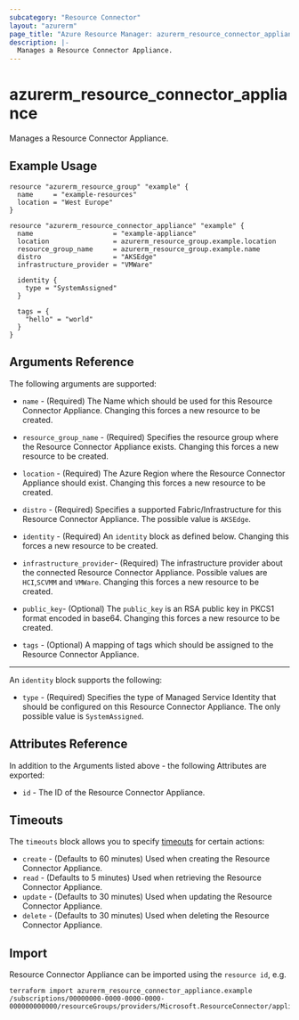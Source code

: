```yaml
---
subcategory: "Resource Connector"
layout: "azurerm"
page_title: "Azure Resource Manager: azurerm_resource_connector_appliance"
description: |-
  Manages a Resource Connector Appliance.
---
```


# azurerm_resource_connector_appliance

Manages a Resource Connector Appliance.

## Example Usage

```hcl
resource "azurerm_resource_group" "example" {
  name     = "example-resources"
  location = "West Europe"
}

resource "azurerm_resource_connector_appliance" "example" {
  name                    = "example-appliance"
  location                = azurerm_resource_group.example.location
  resource_group_name     = azurerm_resource_group.example.name
  distro                  = "AKSEdge"
  infrastructure_provider = "VMWare"

  identity {
    type = "SystemAssigned"
  }

  tags = {
    "hello" = "world"
  }
}
```

## Arguments Reference

The following arguments are supported:

* `name` - (Required) The Name which should be used for this Resource Connector Appliance. Changing this forces a new resource to be created.

* `resource_group_name` - (Required) Specifies the resource group where the Resource Connector Appliance exists. Changing this forces a new resource to be created.

* `location` - (Required) The Azure Region where the Resource Connector Appliance should exist. Changing this forces a new resource to be created.

* `distro` - (Required) Specifies a supported Fabric/Infrastructure for this Resource Connector Appliance. The possible value is `AKSEdge`.

* `identity` - (Required) An `identity` block as defined below. Changing this forces a new resource to be created.

* `infrastructure_provider`- (Required) The infrastructure provider about the connected Resource Connector Appliance. Possible values are `HCI`,`SCVMM` and `VMWare`. Changing this forces a new resource to be created.

* `public_key`- (Optional) The `public_key` is an RSA public key in PKCS1 format encoded in base64. Changing this forces a new resource to be created.

* `tags` - (Optional) A mapping of tags which should be assigned to the Resource Connector Appliance.

---

An `identity` block supports the following:

* `type` - (Required) Specifies the type of Managed Service Identity that should be configured on this Resource Connector Appliance. The only possible value is `SystemAssigned`.


## Attributes Reference

In addition to the Arguments listed above - the following Attributes are exported: 

* `id` - The ID of the Resource Connector Appliance.

## Timeouts

The `timeouts` block allows you to specify [timeouts](https://www.terraform.io/language/resources/syntax#operation-timeouts) for certain actions:

* `create` - (Defaults to 60 minutes) Used when creating the Resource Connector Appliance.
* `read` - (Defaults to 5 minutes) Used when retrieving the Resource Connector Appliance.
* `update` - (Defaults to 30 minutes) Used when updating the Resource Connector Appliance.
* `delete` - (Defaults to 30 minutes) Used when deleting the Resource Connector Appliance.

## Import

Resource Connector Appliance can be imported using the `resource id`, e.g.

```shell
terraform import azurerm_resource_connector_appliance.example /subscriptions/00000000-0000-0000-0000-000000000000/resourceGroups/providers/Microsoft.ResourceConnector/appliances/appliancesExample
```
